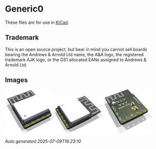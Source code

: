 # Generic0

These files are for use in [KiCad](https://www.kicad.org).

## Trademark

This is an open source project, but bear in mind you cannot sell boards bearing the Andrews & Arnold Ltd name, the A&A logo, the registered trademark AJK logo, or the GS1 allocated EANs assigned to Andrews & Arnold Ltd.

## Images

<img src='Generic0.png' width=32%><img src='Generic0-90.png' width=32%><img src='Generic0-bottom.png' width=32%>

*Auto generated 2025-07-09T16:23:10*
